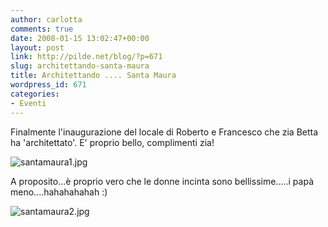 ```yaml
---
author: carlotta
comments: true
date: 2008-01-15 13:02:47+00:00
layout: post
link: http://pilde.net/blog/?p=671
slug: architettando-santa-maura
title: Architettando .... Santa Maura
wordpress_id: 671
categories:
- Eventi
---
```


Finalmente l'inaugurazione del locale di Roberto e Francesco che zia Betta ha 'architettato'.
E' proprio bello, complimenti zia!

![santamaura1.jpg](http://pilde.net/blog/wp-content/uploads/2008/01/santamaura1.jpg)




A proposito...è proprio vero che le donne incinta sono bellissime.....i papà meno....hahahahahah :)


 

![santamaura2.jpg](http://pilde.net/blog/wp-content/uploads/2008/01/santamaura2.jpg)






